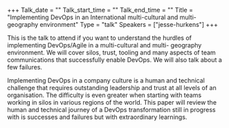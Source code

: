 +++
Talk_date = ""
Talk_start_time = ""
Talk_end_time = ""
Title = "Implementing DevOps in an International multi-cultural and multi-geography environment"
Type = "talk"
Speakers = ["jesse-hurkens"]
+++

This is the talk to attend if you want to understand the hurdles of implementing DevOps/Agile in a multi-cultural and multi- geography environment. We will cover silos, trust, tooling and many aspects of team communications that successfully enable DevOps. We will also talk about a few failures.

Implementing DevOps in a company culture is a human and technical challenge that requires outstanding leadership and trust at all levels of an organisation. The difficulty is even greater when starting with teams working in silos in various regions of the world. This paper will review the human and technical journey of a DevOps transformation still in progress with is successes and failures but with extraordinary learnings.
